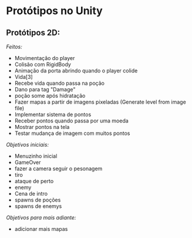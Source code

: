 # Protótipos no Unity

## Protótipos 2D:

*Feitos:*
- Movimentação do player
- Colisão com RigidBody
- Animação da porta abrindo quando o player colide
- Vida\[3\]
- Recebe vida quando passa na poção
- Dano para tag "Damage"
- poção some após hidratação
- Fazer mapas a partir de imagens pixeladas (Generate level from image file)
- Implementar sistema de pontos
 - Receber pontos quando passa por uma moeda
 - Mostrar pontos na tela                      
 - Testar mudança de imagem com muitos pontos  

*Objetivos iniciais:*
- Menuzinho inicial
- GameOver
- fazer a camera seguir o pesonagem
- tiro
- ataque de perto
- enemy
- Cena de intro
- spawns de poções
- spawns de enemys

*Objetivos para mais adiante:*
- adicionar mais mapas